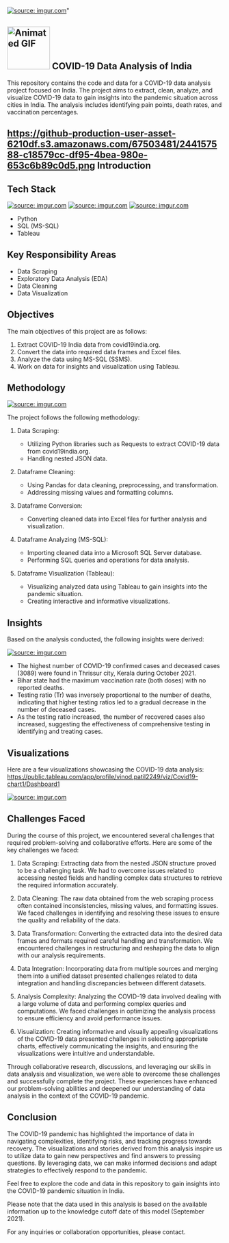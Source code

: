 <a href="https://imgur.com/wjM3LCG"><img src="https://i.imgur.com/wjM3LCG.jpg" title="source: imgur.com" /></a>"

## <a href="https://imgur.com/SRujbkj"><img src="https://i.imgur.com/SRujbkj.gif" alt="Animated GIF" width="100" height="100"></a>  COVID-19 Data Analysis of India


This repository contains the code and data for a COVID-19 data analysis project focused on India. The project aims to extract, clean, analyze, and visualize COVID-19 data to gain insights into the pandemic situation across cities in India. The analysis includes identifying pain points, death rates, and vaccination percentages.

## https://github-production-user-asset-6210df.s3.amazonaws.com/67503481/244157588-c18579cc-df95-4bea-980e-653c6b89c0d5.png Introduction
## Tech Stack

<a href="https://imgur.com/IWTYHaS"><img src="https://i.imgur.com/IWTYHaS.jpg" title="source: imgur.com" /></a>    <a href="https://imgur.com/uKgvaMq"><img src="https://i.imgur.com/uKgvaMq.png" title="source: imgur.com" /></a>       <a href="https://imgur.com/xlaBiS2"><img src="https://i.imgur.com/xlaBiS2.png" title="source: imgur.com" /></a>


- Python
- SQL (MS-SQL)
- Tableau

## Key Responsibility Areas

- Data Scraping
- Exploratory Data Analysis (EDA)
- Data Cleaning
- Data Visualization

## Objectives

The main objectives of this project are as follows:

1. Extract COVID-19 India data from covid19india.org.
2. Convert the data into required data frames and Excel files.
3. Analyze the data using MS-SQL (SSMS).
4. Work on data for insights and visualization using Tableau.

## Methodology

<a href="https://imgur.com/eT68L0o"><img src="https://i.imgur.com/eT68L0o.png" title="source: imgur.com" /></a>

The project follows the following methodology:

1. Data Scraping:
   - Utilizing Python libraries such as Requests to extract COVID-19 data from covid19india.org.
   - Handling nested JSON data.

2. Dataframe Cleaning:
   - Using Pandas for data cleaning, preprocessing, and transformation.
   - Addressing missing values and formatting columns.

3. Dataframe Conversion:
   - Converting cleaned data into Excel files for further analysis and visualization.

4. Dataframe Analyzing (MS-SQL):
   - Importing cleaned data into a Microsoft SQL Server database.
   - Performing SQL queries and operations for data analysis.

5. Dataframe Visualization (Tableau):
   - Visualizing analyzed data using Tableau to gain insights into the pandemic situation.
   - Creating interactive and informative visualizations.

## Insights

Based on the analysis conducted, the following insights were derived:

<a href="https://imgur.com/FwDVYC8"><img src="https://i.imgur.com/FwDVYC8.png" title="source: imgur.com" /></a>

- The highest number of COVID-19 confirmed cases and deceased cases (3089) were found in Thrissur city, Kerala during October 2021.
- Bihar state had the maximum vaccination rate (both doses) with no reported deaths.
- Testing ratio (Tr) was inversely proportional to the number of deaths, indicating that higher testing ratios led to a gradual decrease in the number of deceased cases.
- As the testing ratio increased, the number of recovered cases also increased, suggesting the effectiveness of comprehensive testing in identifying and treating cases.

## Visualizations

Here are a few visualizations showcasing the COVID-19 data analysis:
https://public.tableau.com/app/profile/vinod.patil2249/viz/Covid19-chart1/Dashboard1

<a href="https://imgur.com/ctOTXvh"><img src="https://i.imgur.com/ctOTXvh.png" title="source: imgur.com" /></a>


## Challenges Faced

During the course of this project, we encountered several challenges that required problem-solving and collaborative efforts. Here are some of the key challenges we faced:

1. Data Scraping: Extracting data from the nested JSON structure proved to be a challenging task. We had to overcome issues related to accessing nested fields and handling complex data structures to retrieve the required information accurately.

2. Data Cleaning: The raw data obtained from the web scraping process often contained inconsistencies, missing values, and formatting issues. We faced challenges in identifying and resolving these issues to ensure the quality and reliability of the data.

3. Data Transformation: Converting the extracted data into the desired data frames and formats required careful handling and transformation. We encountered challenges in restructuring and reshaping the data to align with our analysis requirements.

4. Data Integration: Incorporating data from multiple sources and merging them into a unified dataset presented challenges related to data integration and handling discrepancies between different datasets.

5. Analysis Complexity: Analyzing the COVID-19 data involved dealing with a large volume of data and performing complex queries and computations. We faced challenges in optimizing the analysis process to ensure efficiency and avoid performance issues.

6. Visualization: Creating informative and visually appealing visualizations of the COVID-19 data presented challenges in selecting appropriate charts, effectively communicating the insights, and ensuring the visualizations were intuitive and understandable.

Through collaborative research, discussions, and leveraging our skills in data analysis and visualization, we were able to overcome these challenges and successfully complete the project. These experiences have enhanced our problem-solving abilities and deepened our understanding of data analysis in the context of the COVID-19 pandemic.

## Conclusion

The COVID-19 pandemic has highlighted the importance of data in navigating complexities, identifying risks, and tracking progress towards recovery. The visualizations and stories derived from this analysis inspire us to utilize data to gain new perspectives and find answers to pressing questions. By leveraging data, we can make informed decisions and adapt strategies to effectively respond to the pandemic.

Feel free to explore the code and data in this repository to gain insights into the COVID-19 pandemic situation in India.

Please note that the data used in this analysis is based on the available information up to the knowledge cutoff date of this model (September 2021).

For any inquiries or collaboration opportunities, please contact.

